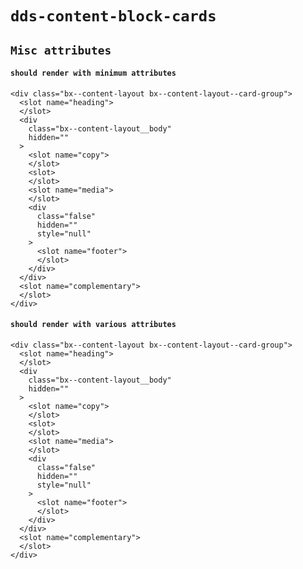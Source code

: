 # `dds-content-block-cards`

## `Misc attributes`

####   `should render with minimum attributes`

```
<div class="bx--content-layout bx--content-layout--card-group">
  <slot name="heading">
  </slot>
  <div
    class="bx--content-layout__body"
    hidden=""
  >
    <slot name="copy">
    </slot>
    <slot>
    </slot>
    <slot name="media">
    </slot>
    <div
      class="false"
      hidden=""
      style="null"
    >
      <slot name="footer">
      </slot>
    </div>
  </div>
  <slot name="complementary">
  </slot>
</div>

```

####   `should render with various attributes`

```
<div class="bx--content-layout bx--content-layout--card-group">
  <slot name="heading">
  </slot>
  <div
    class="bx--content-layout__body"
    hidden=""
  >
    <slot name="copy">
    </slot>
    <slot>
    </slot>
    <slot name="media">
    </slot>
    <div
      class="false"
      hidden=""
      style="null"
    >
      <slot name="footer">
      </slot>
    </div>
  </div>
  <slot name="complementary">
  </slot>
</div>

```

